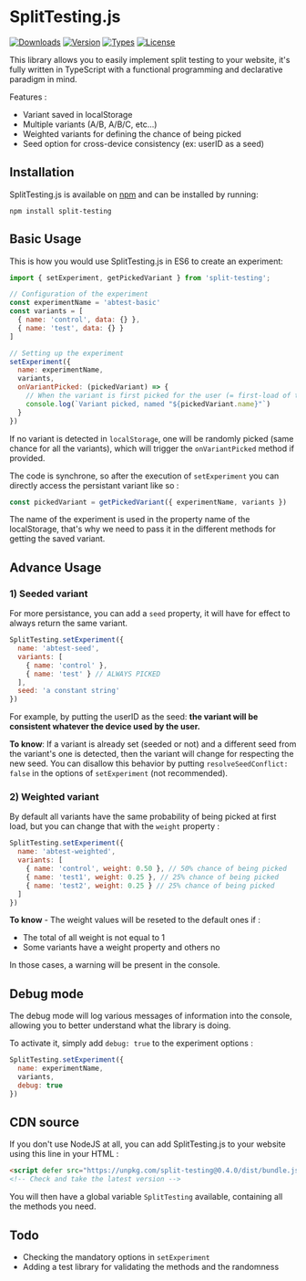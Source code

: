 # SplitTesting.js

<p>
  <a href="https://www.npmjs.com/package/split-testing"><img src="https://badgen.net/npm/dm/split-testing" alt="Downloads"></a>
  <a href="https://www.npmjs.com/package/split-testing"><img src="https://badgen.net/npm/v/split-testing" alt="Version"></a>
  <a href="https://www.npmjs.com/package/split-testing"><img src="https://badgen.net/npm/types/split-testing" alt="Types"></a>
  <a href="https://www.npmjs.com/package/split-testing"><img src="https://badgen.net/npm/license/split-testing" alt="License"></a>
</p>

This library allows you to easily implement split testing to your website, it's fully written in TypeScript with a functional programming and declarative  paradigm in mind.

Features :
- Variant saved in localStorage
- Multiple variants (A/B, A/B/C, etc...)
- Weighted variants for defining the chance of being picked
- Seed option for cross-device consistency (ex: userID as a seed)


## Installation

SplitTesting.js is available on [npm](https://www.npmjs.com/package/split-testing) and can
be installed by running:

```
npm install split-testing
```

## Basic Usage

This is how you would use SplitTesting.js in ES6 to create an experiment:

```javascript
import { setExperiment, getPickedVariant } from 'split-testing';

// Configuration of the experiment 
const experimentName = 'abtest-basic'
const variants = [
  { name: 'control', data: {} },
  { name: 'test', data: {} }
]

// Setting up the experiment
setExperiment({
  name: experimentName,
  variants,
  onVariantPicked: (pickedVariant) => {
    // When the variant is first picked for the user (= first-load of the page)
    console.log(`Variant picked, named "${pickedVariant.name}"`)
  }
})
```

If no variant is detected in `localStorage`,  one will be randomly picked (same chance for all the variants), which will trigger the `onVariantPicked` method if provided.

The code is synchrone, so after the execution of `setExperiment` you can directly access the persistant variant like so :
```javascript
const pickedVariant = getPickedVariant({ experimentName, variants })
```

The name of the experiment is used in the property name of the localStorage, that's why we need to pass it in the different methods for getting the saved variant.

## Advance Usage

### 1) Seeded variant

For more persistance, you can add a `seed` property, it will have for effect to always return the same variant.

```javascript
SplitTesting.setExperiment({
  name: 'abtest-seed',
  variants: [
    { name: 'control' },
    { name: 'test' } // ALWAYS PICKED
  ],
  seed: 'a constant string'
})
```

For example, by putting the userID as the seed: **the variant will be consistent whatever the device used by the user.**

**To know**: If a variant is already set (seeded or not) and a different seed from the variant's one is detected, then the variant will change for respecting the new seed.
You can disallow this behavior by putting `resolveSeedConflict: false` in the options of `setExperiment` (not recommended). 

### 2) Weighted variant

By default all variants have the same probability of being picked at first load, but you can change that with the `weight` property :

```javascript
SplitTesting.setExperiment({
  name: 'abtest-weighted',
  variants: [
    { name: 'control', weight: 0.50 }, // 50% chance of being picked
    { name: 'test1', weight: 0.25 }, // 25% chance of being picked
    { name: 'test2', weight: 0.25 } // 25% chance of being picked
  ]
})
```

**To know** - The weight values will be reseted to the default ones if :
- The total of all weight is not equal to 1
- Some variants have a weight property and others no

In those cases, a warning will be present in the console.

## Debug mode

The debug mode will log various messages of information into the console, allowing you to better understand what the library is doing.

To activate it, simply add `debug: true` to the experiment options :
```javascript
SplitTesting.setExperiment({
  name: experimentName,
  variants,
  debug: true
})
```

## CDN source

If you don't use NodeJS at all, you can add SplitTesting.js to your website using this line in your HTML :
```html
<script defer src="https://unpkg.com/split-testing@0.4.0/dist/bundle.js"></script>
<!-- Check and take the latest version -->
```
You will then have a global variable `SplitTesting` available, containing all the methods you need.

## Todo

- Checking the mandatory options in `setExperiment`
- Adding a test library for validating the methods and the randomness